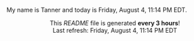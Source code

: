 My name is Tanner and today is Friday, August 4, 11:14 PM EDT.

<p align="center">This <i>README</i> file is generated <b>every 3 hours</b>!</br>Last refresh: Friday, August 4, 11:14 PM EDT<br /></p>
